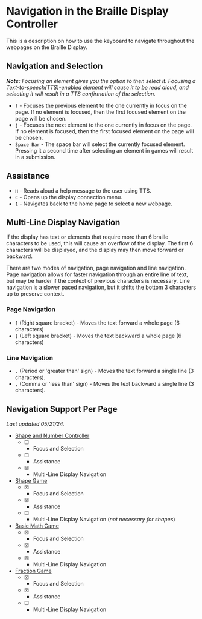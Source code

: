 # Navigation in the Braille Display Controller

This is a description on how to use the keyboard to navigate throughout the webpages on the Braille Display.

## Navigation and Selection

***Note:** Focusing an element gives you the option to then select it. Focusing a Text-to-speech(TTS)-enabled element will cause it to be read aloud, and selecting it will result in a TTS confirmation of the selection.*

- `f` - Focuses the previous element to the one currently in focus on the page. If no element is focused, then the first focused element on the page will be chosen.
- `j` - Focuses the next element to the one currently in focus on the page. If no element is focused, then the first focused element on the page will be chosen.
- `Space Bar` - The space bar will select the currently focused element. Pressing it a second time after selecting an element in games will result in a submission.

## Assistance

- `H` - Reads aloud a help message to the user using TTS.
- `C` - Opens up the display connection menu.
- `1` - Navigates back to the home page to select a new webpage.

## Multi-Line Display Navigation

If the display has text or elements that require more than 6 braille characters to be used, this will cause an overflow of the display. The first 6 characters will be displayed, and the display may then move forward or backward.

There are two modes of navigation, page navigation and line navigation. Page navigation allows for faster navigation through an entire line of text, but may be harder if the context of previous characters is necessary. Line navigation is a slower paced navigation, but it shifts the bottom 3 characters up to preserve context.

### Page Navigation

- `]` (Right square bracket) - Moves the text forward a whole page (6 characters)
- `[` (Left square bracket) - Moves the text backward a whole page (6 characters)

### Line Navigation

- `.` (Period or 'greater than' sign) - Moves the text forward a single line (3 characters).
- `,` (Comma or 'less than' sign) - Moves the text backward a single line (3 characters).

## Navigation Support Per Page

*Last updated 05/21/24.*

- [Shape and Number Controller](https://dtsivkovski.github.io/HapticResearch/controller.html)
  - [ ] - Focus and Selection
  - [ ] - Assistance
  - [x] - Multi-Line Display Navigation
- [Shape Game](https:https://dtsivkovski.github.io/HapticResearch/shapegame.html)
  - [x] - Focus and Selection
  - [x] - Assistance
  - [ ] - Multi-Line Display Navigation (*not necessary for shapes*)
- [Basic Math Game](https://dtsivkovski.github.io/HapticResearch/mathgame.html)
  - [x] - Focus and Selection
  - [x] - Assistance
  - [x] - Multi-Line Display Navigation
- [Fraction Game](https://dtsivkovski.github.io/HapticResearch/mathgame.html)
  - [x] - Focus and Selection
  - [x] - Assistance
  - [ ] - Multi-Line Display Navigation
